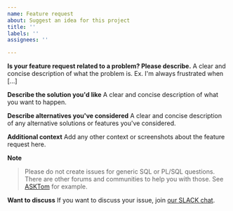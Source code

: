 ```yaml
---
name: Feature request
about: Suggest an idea for this project
title: ''
labels: ''
assignees: ''

---
```


**Is your feature request related to a problem? Please describe.**
A clear and concise description of what the problem is. Ex. I'm always frustrated when [...]

**Describe the solution you'd like**
A clear and concise description of what you want to happen.

**Describe alternatives you've considered**
A clear and concise description of any alternative solutions or features you've considered.

**Additional context**
Add any other context or screenshots about the feature request here.

**Note**
> Please do not create issues for generic SQL or PL/SQL questions. There are other forums and communities to help you with those. See [ASKTom](https://asktom.oracle.com) for example.

**Want to discuss**
If you want to discuss your issue, join [our SLACK chat](https://join.slack.com/t/utplsql/shared_invite/zt-xwm68udy-4cF_3PNEyczYEbWr38W5ww).
